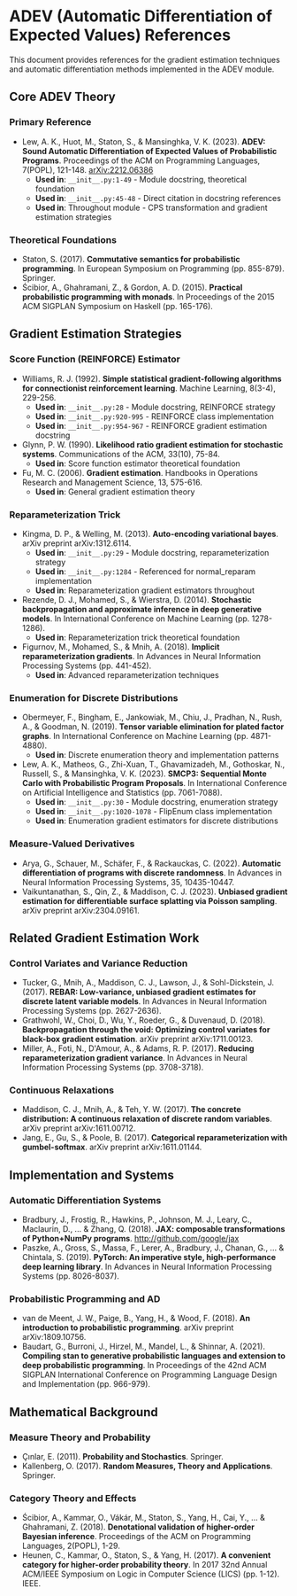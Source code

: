 # ADEV (Automatic Differentiation of Expected Values) References

This document provides references for the gradient estimation techniques and automatic differentiation methods implemented in the ADEV module.

## Core ADEV Theory

### Primary Reference
- Lew, A. K., Huot, M., Staton, S., & Mansinghka, V. K. (2023). **ADEV: Sound Automatic Differentiation of Expected Values of Probabilistic Programs**. Proceedings of the ACM on Programming Languages, 7(POPL), 121-148. [arXiv:2212.06386](https://arxiv.org/abs/2212.06386)
  - **Used in**: `__init__.py:1-49` - Module docstring, theoretical foundation
  - **Used in**: `__init__.py:45-48` - Direct citation in docstring references
  - **Used in**: Throughout module - CPS transformation and gradient estimation strategies

### Theoretical Foundations
- Staton, S. (2017). **Commutative semantics for probabilistic programming**. In European Symposium on Programming (pp. 855-879). Springer.
- Ścibior, A., Ghahramani, Z., & Gordon, A. D. (2015). **Practical probabilistic programming with monads**. In Proceedings of the 2015 ACM SIGPLAN Symposium on Haskell (pp. 165-176).

## Gradient Estimation Strategies

### Score Function (REINFORCE) Estimator
- Williams, R. J. (1992). **Simple statistical gradient-following algorithms for connectionist reinforcement learning**. Machine Learning, 8(3-4), 229-256.
  - **Used in**: `__init__.py:28` - Module docstring, REINFORCE strategy
  - **Used in**: `__init__.py:920-995` - REINFORCE class implementation
  - **Used in**: `__init__.py:954-967` - REINFORCE gradient estimation docstring
- Glynn, P. W. (1990). **Likelihood ratio gradient estimation for stochastic systems**. Communications of the ACM, 33(10), 75-84.
  - **Used in**: Score function estimator theoretical foundation
- Fu, M. C. (2006). **Gradient estimation**. Handbooks in Operations Research and Management Science, 13, 575-616.
  - **Used in**: General gradient estimation theory

### Reparameterization Trick
- Kingma, D. P., & Welling, M. (2013). **Auto-encoding variational bayes**. arXiv preprint arXiv:1312.6114.
  - **Used in**: `__init__.py:29` - Module docstring, reparameterization strategy
  - **Used in**: `__init__.py:1284` - Referenced for normal_reparam implementation
  - **Used in**: Reparameterization gradient estimators throughout
- Rezende, D. J., Mohamed, S., & Wierstra, D. (2014). **Stochastic backpropagation and approximate inference in deep generative models**. In International Conference on Machine Learning (pp. 1278-1286).
  - **Used in**: Reparameterization trick theoretical foundation
- Figurnov, M., Mohamed, S., & Mnih, A. (2018). **Implicit reparameterization gradients**. In Advances in Neural Information Processing Systems (pp. 441-452).
  - **Used in**: Advanced reparameterization techniques

### Enumeration for Discrete Distributions
- Obermeyer, F., Bingham, E., Jankowiak, M., Chiu, J., Pradhan, N., Rush, A., & Goodman, N. (2019). **Tensor variable elimination for plated factor graphs**. In International Conference on Machine Learning (pp. 4871-4880).
  - **Used in**: Discrete enumeration theory and implementation patterns
- Lew, A. K., Matheos, G., Zhi-Xuan, T., Ghavamizadeh, M., Gothoskar, N., Russell, S., & Mansinghka, V. K. (2023). **SMCP3: Sequential Monte Carlo with Probabilistic Program Proposals**. In International Conference on Artificial Intelligence and Statistics (pp. 7061-7088).
  - **Used in**: `__init__.py:30` - Module docstring, enumeration strategy
  - **Used in**: `__init__.py:1020-1078` - FlipEnum class implementation
  - **Used in**: Enumeration gradient estimators for discrete distributions

### Measure-Valued Derivatives
- Arya, G., Schauer, M., Schäfer, F., & Rackauckas, C. (2022). **Automatic differentiation of programs with discrete randomness**. In Advances in Neural Information Processing Systems, 35, 10435-10447.
- Vaikuntanathan, S., Qin, Z., & Maddison, C. J. (2023). **Unbiased gradient estimation for differentiable surface splatting via Poisson sampling**. arXiv preprint arXiv:2304.09161.

## Related Gradient Estimation Work

### Control Variates and Variance Reduction
- Tucker, G., Mnih, A., Maddison, C. J., Lawson, J., & Sohl-Dickstein, J. (2017). **REBAR: Low-variance, unbiased gradient estimates for discrete latent variable models**. In Advances in Neural Information Processing Systems (pp. 2627-2636).
- Grathwohl, W., Choi, D., Wu, Y., Roeder, G., & Duvenaud, D. (2018). **Backpropagation through the void: Optimizing control variates for black-box gradient estimation**. arXiv preprint arXiv:1711.00123.
- Miller, A., Foti, N., D'Amour, A., & Adams, R. P. (2017). **Reducing reparameterization gradient variance**. In Advances in Neural Information Processing Systems (pp. 3708-3718).

### Continuous Relaxations
- Maddison, C. J., Mnih, A., & Teh, Y. W. (2017). **The concrete distribution: A continuous relaxation of discrete random variables**. arXiv preprint arXiv:1611.00712.
- Jang, E., Gu, S., & Poole, B. (2017). **Categorical reparameterization with gumbel-softmax**. arXiv preprint arXiv:1611.01144.

## Implementation and Systems

### Automatic Differentiation Systems
- Bradbury, J., Frostig, R., Hawkins, P., Johnson, M. J., Leary, C., Maclaurin, D., ... & Zhang, Q. (2018). **JAX: composable transformations of Python+NumPy programs**. http://github.com/google/jax
- Paszke, A., Gross, S., Massa, F., Lerer, A., Bradbury, J., Chanan, G., ... & Chintala, S. (2019). **PyTorch: An imperative style, high-performance deep learning library**. In Advances in Neural Information Processing Systems (pp. 8026-8037).

### Probabilistic Programming and AD
- van de Meent, J. W., Paige, B., Yang, H., & Wood, F. (2018). **An introduction to probabilistic programming**. arXiv preprint arXiv:1809.10756.
- Baudart, G., Burroni, J., Hirzel, M., Mandel, L., & Shinnar, A. (2021). **Compiling stan to generative probabilistic languages and extension to deep probabilistic programming**. In Proceedings of the 42nd ACM SIGPLAN International Conference on Programming Language Design and Implementation (pp. 966-979).

## Mathematical Background

### Measure Theory and Probability
- Çınlar, E. (2011). **Probability and Stochastics**. Springer.
- Kallenberg, O. (2017). **Random Measures, Theory and Applications**. Springer.

### Category Theory and Effects
- Ścibior, A., Kammar, O., Vákár, M., Staton, S., Yang, H., Cai, Y., ... & Ghahramani, Z. (2018). **Denotational validation of higher-order Bayesian inference**. Proceedings of the ACM on Programming Languages, 2(POPL), 1-29.
- Heunen, C., Kammar, O., Staton, S., & Yang, H. (2017). **A convenient category for higher-order probability theory**. In 2017 32nd Annual ACM/IEEE Symposium on Logic in Computer Science (LICS) (pp. 1-12). IEEE.
